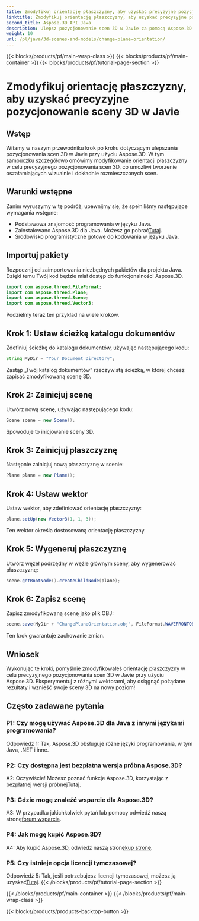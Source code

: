 ```yaml
---
title: Zmodyfikuj orientację płaszczyzny, aby uzyskać precyzyjne pozycjonowanie sceny 3D w Javie
linktitle: Zmodyfikuj orientację płaszczyzny, aby uzyskać precyzyjne pozycjonowanie sceny 3D w Javie
second_title: Aspose.3D API Java
description: Ulepsz pozycjonowanie scen 3D w Javie za pomocą Aspose.3D. Zmodyfikuj orientację płaszczyzny, aby uzyskać precyzję. Pobierz teraz i ciesz się urzekającymi wrażeniami wizualnymi.
weight: 10
url: /pl/java/3d-scenes-and-models/change-plane-orientation/
---
```


{{< blocks/products/pf/main-wrap-class >}}
{{< blocks/products/pf/main-container >}}
{{< blocks/products/pf/tutorial-page-section >}}

# Zmodyfikuj orientację płaszczyzny, aby uzyskać precyzyjne pozycjonowanie sceny 3D w Javie

## Wstęp

Witamy w naszym przewodniku krok po kroku dotyczącym ulepszania pozycjonowania scen 3D w Javie przy użyciu Aspose.3D. W tym samouczku szczegółowo omówimy modyfikowanie orientacji płaszczyzny w celu precyzyjnego pozycjonowania scen 3D, co umożliwi tworzenie oszałamiających wizualnie i dokładnie rozmieszczonych scen.

## Warunki wstępne

Zanim wyruszymy w tę podróż, upewnijmy się, że spełniliśmy następujące wymagania wstępne:

- Podstawowa znajomość programowania w języku Java.
- Zainstalowano Aspose.3D dla Java. Możesz go pobrać[Tutaj](https://releases.aspose.com/3d/java/).
- Środowisko programistyczne gotowe do kodowania w języku Java.

## Importuj pakiety

Rozpocznij od zaimportowania niezbędnych pakietów dla projektu Java. Dzięki temu Twój kod będzie miał dostęp do funkcjonalności Aspose.3D. 

```java
import com.aspose.threed.FileFormat;
import com.aspose.threed.Plane;
import com.aspose.threed.Scene;
import com.aspose.threed.Vector3;
```

Podzielmy teraz ten przykład na wiele kroków.

## Krok 1: Ustaw ścieżkę katalogu dokumentów

Zdefiniuj ścieżkę do katalogu dokumentów, używając następującego kodu:

```java
String MyDir = "Your Document Directory";
```

Zastąp „Twój katalog dokumentów” rzeczywistą ścieżką, w której chcesz zapisać zmodyfikowaną scenę 3D.

## Krok 2: Zainicjuj scenę

Utwórz nową scenę, używając następującego kodu:

```java
Scene scene = new Scene();
```

Spowoduje to inicjowanie sceny 3D.

## Krok 3: Zainicjuj płaszczyznę

Następnie zainicjuj nową płaszczyznę w scenie:

```java
Plane plane = new Plane();
```

## Krok 4: Ustaw wektor

Ustaw wektor, aby zdefiniować orientację płaszczyzny:

```java
plane.setUp(new Vector3(1, 1, 3));
```

Ten wektor określa dostosowaną orientację płaszczyzny.

## Krok 5: Wygeneruj płaszczyznę

Utwórz węzeł podrzędny w węźle głównym sceny, aby wygenerować płaszczyznę:

```java
scene.getRootNode().createChildNode(plane);
```

## Krok 6: Zapisz scenę

Zapisz zmodyfikowaną scenę jako plik OBJ:

```java
scene.save(MyDir + "ChangePlaneOrientation.obj", FileFormat.WAVEFRONTOBJ);
```

Ten krok gwarantuje zachowanie zmian.

## Wniosek

Wykonując te kroki, pomyślnie zmodyfikowałeś orientację płaszczyzny w celu precyzyjnego pozycjonowania scen 3D w Javie przy użyciu Aspose.3D. Eksperymentuj z różnymi wektorami, aby osiągnąć pożądane rezultaty i wznieść swoje sceny 3D na nowy poziom!


## Często zadawane pytania

### P1: Czy mogę używać Aspose.3D dla Java z innymi językami programowania?

Odpowiedź 1: Tak, Aspose.3D obsługuje różne języki programowania, w tym Java, .NET i inne.

### P2: Czy dostępna jest bezpłatna wersja próbna Aspose.3D?

 A2: Oczywiście! Możesz poznać funkcje Aspose.3D, korzystając z bezpłatnej wersji próbnej[Tutaj](https://releases.aspose.com/).

### P3: Gdzie mogę znaleźć wsparcie dla Aspose.3D?

 A3: W przypadku jakichkolwiek pytań lub pomocy odwiedź naszą stronę[forum wsparcia](https://forum.aspose.com/c/3d/18).

### P4: Jak mogę kupić Aspose.3D?

 A4: Aby kupić Aspose.3D, odwiedź naszą stronę[kup stronę](https://purchase.aspose.com/buy).

### P5: Czy istnieje opcja licencji tymczasowej?

 Odpowiedź 5: Tak, jeśli potrzebujesz licencji tymczasowej, możesz ją uzyskać[Tutaj](https://purchase.aspose.com/temporary-license/).
{{< /blocks/products/pf/tutorial-page-section >}}

{{< /blocks/products/pf/main-container >}}
{{< /blocks/products/pf/main-wrap-class >}}

{{< blocks/products/products-backtop-button >}}
